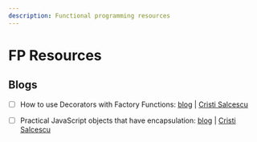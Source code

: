 ```yaml
---
description: Functional programming resources
---
```


# FP Resources

## Blogs

* [ ] How to use Decorators with Factory Functions: [blog](https://medium.freecodecamp.org/how-to-use-decorators-with-factory-functions-373fb972b6d4) \|  [Cristi Salcescu](https://medium.freecodecamp.org/@cristisalcescu)
* [ ] Practical JavaScript objects that have encapsulation: [blog](https://medium.freecodecamp.org/here-are-some-practical-javascript-objects-that-have-encapsulation-fc4c1a79c655) \|  [Cristi Salcescu](https://medium.freecodecamp.org/@cristisalcescu)


